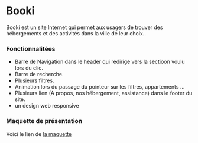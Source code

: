 # Booki #

Booki est un site Internet qui permet aux usagers de trouver des hébergements et des activités dans la ville de leur choix..

### Fonctionnalitées ###

- Barre de Navigation dans le header qui redirige vers la sectioon voulu lors du clic.
- Barre de recherche.
- Plusieurs filtres.
- Animation lors du passage du pointeur sur les filtres, appartements ...
- Plusieurs lien (A propos, nos hébergement, assistance) dans le footer du site.
- un design web responsive

### Maquette de présentation ###

Voici le lien de  <a href='https://isankoi.github.io/MartinJeremy_2_06042022/'>la maquette</a>

